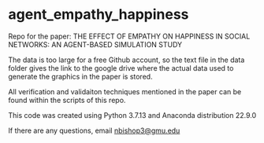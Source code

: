 # agent_empathy_happiness
Repo for the paper: THE EFFECT OF EMPATHY ON HAPPINESS IN SOCIAL NETWORKS: AN AGENT-BASED SIMULATION STUDY

The data is too large for a free Github account, so the text file in the data folder gives the link to the google drive where the actual data used to generate the graphics in the paper is stored.

All verification and validaiton techniques mentioned in the paper can be found within the scripts of this repo.

This code was created using Python 3.7.13 and Anaconda distribution 22.9.0

If there are any questions, email nbishop3@gmu.edu
